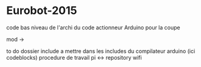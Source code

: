 # Eurobot-2015
code bas niveau de l'archi du code actionneur Arduino pour la coupe

mod -> 

to do
dossier include a mettre dans les includes du compilateur arduino (ici codeblocks) 
procedure de travail pi <-> repository wifi
